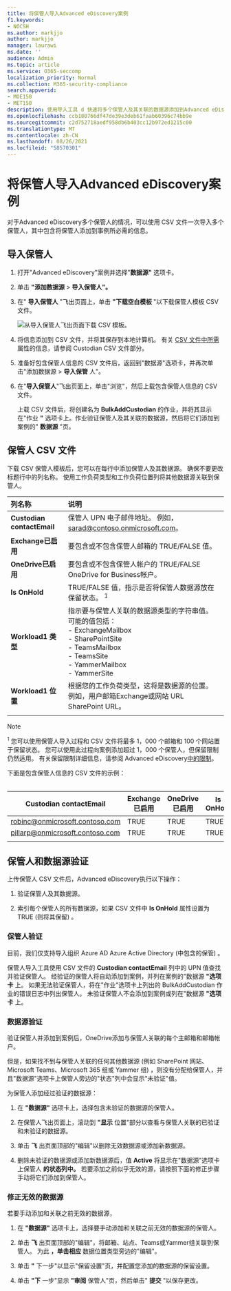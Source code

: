 ```yaml
---
title: 将保管人导入Advanced eDiscovery案例
f1.keywords:
- NOCSH
ms.author: markjjo
author: markjjo
manager: laurawi
ms.date: ''
audience: Admin
ms.topic: article
ms.service: O365-seccomp
localization_priority: Normal
ms.collection: M365-security-compliance
search.appverid:
- MOE150
- MET150
description: 使用导入工具 d 快速将多个保管人及其关联的数据源添加到Advanced eDiscovery。
ms.openlocfilehash: ccb180766df47de39e3deb61faab60396c74bb9e
ms.sourcegitcommit: c2d752718aedf958db6b403cc12b972ed1215c00
ms.translationtype: MT
ms.contentlocale: zh-CN
ms.lasthandoff: 08/26/2021
ms.locfileid: "58570301"
---
```

# <a name="import-custodians-to-an-advanced-ediscovery-case"></a>将保管人导入Advanced eDiscovery案例

对于Advanced eDiscovery多个保管人的情况，可以使用 CSV 文件一次导入多个保管人，其中包含将保管人添加到事例所必需的信息。

## <a name="import-custodians"></a>导入保管人

1. 打开"Advanced eDiscovery"案例并选择"**数据源"** 选项卡。

2. 单击 **"添加数据源**  >  **导入保管人"。**

3. 在" **导入保管人** "飞出页面上，单击 **"下载空白模板** "以下载保管人模板 CSV 文件。

   ![从导入保管人飞出页面下载 CSV 模板。](../media/ImportCustodians1.png)

4. 将信息添加到 CSV 文件，并将其保存到本地计算机。 有关 [CSV 文件中所需](#custodian-csv-file) 属性的信息，请参阅 Custodian CSV 文件部分。

5. 准备好包含保管人信息的 CSV 文件后，返回到"数据源"选项卡，并再次单击"添加数据源  >  **导入保管** 人"。

6. 在"**导入保管人**"飞出页面上，单击"浏览"，然后上载包含保管人信息的 CSV 文件。

   上载 CSV 文件后，将创建名为 **BulkAddCustodian** 的作业，并将其显示在"作业 **"** 选项卡上。作业验证保管人及其关联的数据源，然后将它们添加到案例的" **数据源** "页。

## <a name="custodian-csv-file"></a>保管人 CSV 文件

下载 CSV 保管人模板后，您可以在每行中添加保管人及其数据源。 确保不要更改标题行中的列名称。 使用工作负荷类型和工作负荷位置列将其他数据源关联到保管人。

| 列名称|说明|
|:------- |:------------------------------------------------------------|
|**Custodian contactEmail**     |保管人 UPN 电子邮件地址。 例如，sarad@contoso.onmicrosoft.com。           |
|**Exchange已启用** | 要包含或不包含保管人邮箱的 TRUE/FALSE 值。      |
|**OneDrive已启用** | 要包含或不包含保管人帐户的 TRUE/FALSE OneDrive for Business帐户。 |
|**Is OnHold**        | TRUE/FALSE 值，指示是否将保管人数据源放在保留状态。 <sup>1</sup>     |
|**Workload1 类型**         |指示要与保管人关联的数据源类型的字符串值。 可能的值包括： <br/>- ExchangeMailbox<br/> - SharePointSite<br/>- TeamsMailbox<br/>- TeamsSite<br/> - YammerMailbox<br/>- YammerSite |
|**Workload1 位置**     | 根据您的工作负荷类型，这将是数据源的位置。 例如，用户邮箱Exchange或网站 URL SharePoint URL。 |
|||

> [!NOTE]
> <sup>1</sup> 您可以使用保管人导入过程和 CSV 文件将最多 1，000 个邮箱和 100 个网站置于保留状态。 您可以使用此过程向案例添加超过 1，000 个保管人，但保留限制仍然适用。 有关保留限制详细信息，请参阅 Advanced eDiscovery[中的限制](limits-ediscovery20.md#hold-limits)。

下面是包含保管人信息的 CSV 文件的示例：<br/><br/>

|Custodian contactEmail      | Exchange已启用 | OneDrive已启用 | Is OnHold | Workload1 类型 | Workload1 位置             |
| ----------------- | ---------------- | ---------------- | --------- | -------------- | ------------------------------ |
|robinc@onmicrosoft.contoso.com | TRUE             | TRUE             | TRUE      | SharePointSite | https://contoso.sharepoint.com |
|pillarp@onmicrosoft.contoso.com | TRUE             | TRUE             | TRUE      | |  |
||||||

## <a name="custodian-and-data-source-validation"></a>保管人和数据源验证

上传保管人 CSV 文件后，Advanced eDiscovery执行以下操作：

1. 验证保管人及其数据源。

2. 索引每个保管人的所有数据源，如果 CSV 文件中 **Is OnHold** 属性设置为 TRUE (则将其保留) 。

### <a name="custodian-validation"></a>保管人验证

目前，我们仅支持导入组织 Azure AD Azure Active Directory (中包含的保管) 。

保管人导入工具使用 CSV 文件的 **Custodian contactEmail** 列中的 UPN 值查找并验证保管人。 经验证的保管人将自动添加到案例，并列在案例的"数据源 **"选项卡** 上。 如果无法验证保管人，将在"作业"选项卡上列出的 BulkAddCustodian 作业的错误日志中列出保管人。  未验证保管人不会添加到案例或列在"数据源 **"选项卡** 上。

### <a name="data-source-validation"></a>数据源验证

验证保管人并添加到案例后，OneDrive添加与保管人关联的每个主邮箱和邮箱帐户。

但是，如果找不到与保管人关联的任何其他数据源 (例如 SharePoint 网站、Microsoft Teams、Microsoft 365 组或 Yammer 组) ，则没有分配给保管人，并且"数据源"选项卡上保管人旁边的"状态"列中会显示"未验证"值。   

为保管人添加经过验证的数据源：

1. 在 **"数据源"** 选项卡上，选择包含未验证的数据源的保管人。

2. 在保管人飞出页面上，滚动到 **"显示** 位置"部分以查看与保管人关联的已验证和未验证的数据源。

3. 单击 **飞** 出页面顶部的"编辑"以删除无效数据源或添加新数据源。

4. 删除未验证的数据源或添加新数据源后，值 **Active** 将显示在"数据源"选项卡上保管人 **的状态列中。** 若要添加之前似乎无效的源，请按照下面的修正步骤手动将它们添加到保管人。

### <a name="remediating-invalid-data-sources"></a>修正无效的数据源

若要手动添加和关联之前无效的数据源，

1. 在 **"数据源"** 选项卡上，选择要手动添加和关联之前无效的数据源的保管人。

2. 单击 **飞** 出页面顶部的"编辑"，将邮箱、站点、Teams或Yammer组关联到保管人。 为此 **，单击相应** 数据位置类型旁边的"编辑"。

3. 单击 **"** 下一步"以显示"保留设置"页，并配置您添加的数据源的保留设置。

4. 单击 **"下** 一步"显示 **"审阅** 保管人"页，然后单击" **提交** "以保存更改。

